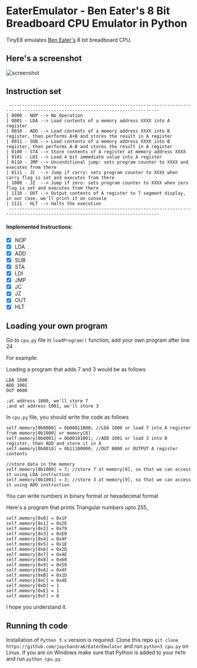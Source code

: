 # EaterEmulator - Ben Eater's 8 Bit Breadboard CPU Emulator in Python

TinyE8 emulates [Ben Eater's](https://www.youtube.com/channel/UCS0N5baNlQWJCUrhCEo8WlA) 8 bit breadboard CPU.

## Here's a screenshot
![screenshot](https://github.com/jaychandra6/EaterEmulator/blob/main/screenshot.png)

## Instruction set
```
 -------------------------------------------------------------------------------------------------------------------------------
| 0000 - NOP --> No Operation
| 0001 - LDA --> Load contents of a memory address XXXX into A register
| 0010 - ADD --> Load contents of a memory address XXXX into B register, then performs A+B and stores the result in A register
| 0011 - SUB --> Load contents of a memory address XXXX into B register, then performs A-B and stores the result in A register
| 0100 - STA --> Store contents of A register at memory address XXXX
| 0101 - LDI --> Load 4 bit immediate value into A register
| 0110 - JMP --> Unconditional jump: sets program counter to XXXX and executes from there
| 0111 - JC  --> Jump if carry: sets program counter to XXXX when carry flag is set and executes from there
| 1000 - JZ  --> Jump if zero: sets program counter to XXXX when zero flag is set and executes from there
| 1110 - OUT --> Output contents of A register to 7 segment display, in our case, we'll print it on console
| 1111 - HLT --> Halts the execution
 -------------------------------------------------------------------------------------------------------------------------------
```

#### Implemented Instructions:
- [x] NOP
- [x] LDA
- [x] ADD
- [x] SUB
- [x] STA
- [x] LDI
- [x] JMP
- [x] JC
- [x] JZ
- [x] OUT
- [x] HLT

## Loading your own program
Go to `cpu.py` file in `loadProgram()` function, add your own program after line 24

For example:

Loading a program that adds 7 and 3 would be as follows
```
LDA 1000
ADD 1001
OUT 0000

;at address 1000, we'll store 7
;and at address 1001, we'll store 3
```
In `cpu.py` file, you should write the code as follows
```
self.memory[0b0000] = 0b00011000; //LDA 1000 or load 7 into A register from memory[0b1000] or memory[8]
self.memory[0b0001] = 0b00101001; //ADD 1001 or load 3 into B register, then ADD and store it in A
self.memory[0b0010] = 0b11100000; //OUT 0000 or OUTPUT A register contents

//store data in the memory
self.memory[0b1000] = 7; //store 7 at memory[8], so that we can access it using LDA instruction
self.memory[0b1001] = 3; //store 3 at memory[9], so that we can access it using ADD instruction
```
You can write numbers in binary format or hexadecimal format

Here's a program that prints Triangular numbers upto 255,
```
self.memory[0x0] = 0x1F
self.memory[0x1] = 0x2E
self.memory[0x2] = 0x79
self.memory[0x3] = 0xE0
self.memory[0x4] = 0x4F
self.memory[0x5] = 0x1E
self.memory[0x6] = 0x2D
self.memory[0x7] = 0x4E
self.memory[0x8] = 0x60
self.memory[0x9] = 0x50
self.memory[0xA] = 0x4F
self.memory[0xB] = 0x1D
self.memory[0xC] = 0x4E
self.memory[0xD] = 1
self.memory[0xE] = 1
self.memory[0xF] = 0
```

I hope you understand it.

## Running th code
Installation of `Python 3.x` version is required.
Clone this repo `git clone https://github.com/jaychandra6/EaterEmulator` and run `python3 cpu.py` on Linux. 
If you are on Windows make sure that Python is added to your `PATH` and run `python cpu.py`.
